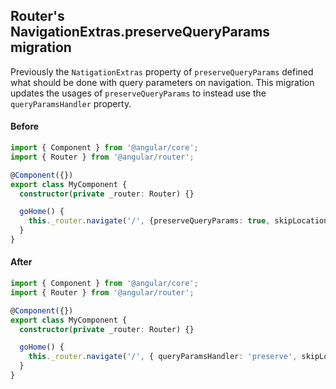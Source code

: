 ## Router's NavigationExtras.preserveQueryParams migration

Previously the `NatigationExtras` property of `preserveQueryParams` defined what should be done with
query parameters on navigation.  This migration updates the usages of `preserveQueryParams` to
instead use the `queryParamsHandler` property.

#### Before
```ts
import { Component } from '@angular/core';
import { Router } from '@angular/router';

@Component({})
export class MyComponent {
  constructor(private _router: Router) {}

  goHome() {
    this._router.navigate('/', {preserveQueryParams: true, skipLocationChange: 'foo'});
  }
}
```

#### After
```ts
import { Component } from '@angular/core';
import { Router } from '@angular/router';

@Component({})
export class MyComponent {
  constructor(private _router: Router) {}

  goHome() {
    this._router.navigate('/', { queryParamsHandler: 'preserve', skipLocationChange: 'foo' });
  }
}
```
